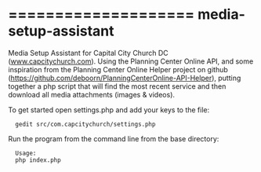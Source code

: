 ====================
media-setup-assistant
=====================

Media Setup Assistant for Capital City Church DC (www.capcitychurch.com).  Using the Planning Center Online API, and some inspiration from the Planning Center Online Helper project on github (https://github.com/deboorn/PlanningCenterOnline-API-Helper), putting together a php script that will find the most recent service and then download all media attachments (images &amp; videos).

To get started open settings.php and add your keys to the file:

      gedit src/com.capcitychurch/settings.php

Run the program from the command line from the base directory:

      Usage:
      php index.php 

  

